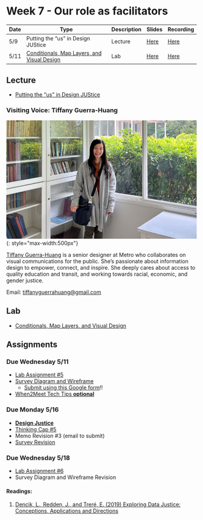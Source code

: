 # Week 7 - Our role as facilitators

Date|Type|Description|Slides|Recording|
|---|----|-----------|------|---------|
|5/9|Putting the “us” in Design JUStice|Lecture|[Here](../materials/AA191_S_W7_Lecture_7.pdf)|[Here](https://tinyurl.com/4x77ew26)|
|5/11|[Conditionals, Map Layers, and Visual Design](../labs/week7/index.md)|Lab|[Here](../materials/AA191_S_W7_Lab_7.pdf)|[Here](https://tinyurl.com/mr2rfcvj)|

## Lecture

- [Putting the “us” in Design JUStice](../materials/AA191_S_W7_Lecture_7.pdf)

### Visiting Voice: Tiffany Guerra-Huang

![../media/tiffany-guerra-huang.jpg](../media/tiffany-guerra-huang.jpg){: style="max-width:500px"}

[Tiffany Guerra-Huang](https://tiffanyguerrahuang.com/) is a senior designer at Metro who collaborates on visual communications for the public. She’s passionate about information design to empower, connect, and inspire. She deeply cares about access to quality education and transit, and working towards racial, economic, and gender justice.

Email: [tiffanyguerrahuang@gmail.com](mailto:tiffanyguerrahuang@gmail.com)

## Lab

- [Conditionals, Map Layers, and Visual Design](../labs/week7/index.md)

## Assignments

### Due Wednesday 5/11

- [Lab Assignment #5](../assignments/week6/lab_assignment.md)
- [Survey Diagram and Wireframe](../assignments/week6/group_assignment.md)
  - [Submit using this Google form](https://forms.gle/8TU2Hj8o6J7UYjZ7A)!!
- [When2Meet Tech Tips **optional**](https://www.when2meet.com/?15574964-GBXOq)

### Due Monday 5/16

- [**Design Justice**](../assignments/week7/reading.md)
- [Thinking Cap #5](../assignments/week7/thinking_cap.md)
- Memo Revision #3 (email to submit)
- [Survey Revision](../assignments/week4/group_assignment.md)
  
### Due Wednesday 5/18

- [Lab Assignment #6](../assignments/week7/lab_assignment.md)
- Survey Diagram and Wireframe Revision

#### Readings:
1. [Dencik, L., Redden, J., and Treré, E. (2019) Exploring Data Justice: Conceptions, Applications and Directions](../materials/readings/DataJustice.pdf)